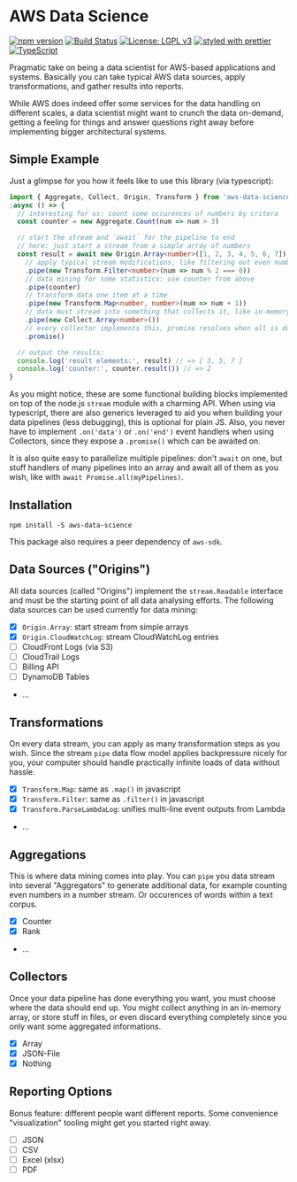 # AWS Data Science

[![npm version](https://badge.fury.io/js/aws-data-science.svg)](https://badge.fury.io/js/aws-data-science)
[![Build Status](https://travis-ci.org/Anonyfox/aws-data-science.svg?branch=master)](https://travis-ci.org/Anonyfox/aws-data-science)
[![License: LGPL v3](https://img.shields.io/badge/License-LGPL%20v3-blue.svg)](http://www.gnu.org/licenses/lgpl-3.0)
[![styled with prettier](https://img.shields.io/badge/styled_with-prettier-ff69b4.svg)](https://github.com/prettier/prettier)
[![TypeScript](https://badges.frapsoft.com/typescript/code/typescript.svg?v=101)](https://github.com/ellerbrock/typescript-badges/)

Pragmatic take on being a data scientist for AWS-based applications and systems.
Basically you can take typical AWS data sources, apply transformations, and
gather results into reports.

While AWS does indeed offer some services for the data handling on
different scales, a data scientist might want to crunch the data on-demand,
getting a feeling for things and answer questions right away before implementing
bigger architectural systems.

## Simple Example

Just a glimpse for you how it feels like to use this library (via typescript):

```typescript
import { Aggregate, Collect, Origin, Transform } from 'aws-data-science'
;async () => {
  // interesting for us: count some occurences of numbers by critera
  const counter = new Aggregate.Count(num => num > 3)

  // start the stream and `await` for the pipeline to end
  // here: just start a stream from a simple array of numbers
  const result = await new Origin.Array<number>([1, 2, 3, 4, 5, 6, 7])
    // apply typical stream modifications, like filtering out even numbers
    .pipe(new Transform.Filter<number>(num => num % 2 === 0))
    // data mining for some statistics: use counter from above
    .pipe(counter)
    // transform data one item at a time
    .pipe(new Transform.Map<number, number>(num => num + 1))
    // data must stream into something that collects it, like in-memory array
    .pipe(new Collect.Array<number>())
    // every collector implements this, promise resolves when all is done
    .promise()

  // output the results:
  console.log('result elements:', result) // => [ 3, 5, 7 ]
  console.log('counter:', counter.result()) // => 2
}
```

As you might notice, these are some functional building blocks implemented
on top of the node.js `stream` module with a charming API. When using via
typescript, there are also generics leveraged to aid you when building
your data pipelines (less debugging), this is optional for plain JS. Also,
you never have to implement `.on('data')` or `.on('end')` event handlers
when using Collectors, since they expose a `.promise()` which can be awaited
on.

It is also quite easy to parallelize multiple pipelines: don't `await` on
one, but stuff handlers of many pipelines into an array and await all of
them as you wish, like with `await Promise.all(myPipelines)`.

## Installation

`npm install -S aws-data-science`

This package also requires a peer dependency of `aws-sdk`.

## Data Sources ("Origins")

All data sources (called "Origins") implement the `stream.Readable` interface
and must be the starting point of all data analysing efforts. The following
data sources can be used currently for data mining:

* [x] `Origin.Array`: start stream from simple arrays
* [x] `Origin.CloudWatchLog`: stream CloudWatchLog entries
* [ ] CloudFront Logs (via S3)
* [ ] CloudTrail Logs
* [ ] Billing API
* [ ] DynamoDB Tables
* ...

## Transformations

On every data stream, you can apply as many transformation steps as you wish.
Since the stream `pipe` data flow model applies backpressure nicely for you,
your computer should handle practically infinite loads of data without hassle.

* [x] `Transform.Map`: same as `.map()` in javascript
* [x] `Transform.Filter`: same as `.filter()` in javascript
* [x] `Transform.ParseLambdaLog`: unifies multi-line event outputs from Lambda
* ...

## Aggregations

This is where data mining comes into play. You can `pipe` you data stream
into several "Aggregators" to generate additional data, for example counting
even numbers in a number stream. Or occurences of words within a text corpus.

* [x] Counter
* [x] Rank
* ...

## Collectors

Once your data pipeline has done everything you want, you must choose where the
data should end up. You might collect anything in an in-memory array, or store
stuff in files, or even discard everything completely since you only want some
aggregated informations.

* [x] Array
* [x] JSON-File
* [x] Nothing

## Reporting Options

Bonus feature: different people want different reports. Some convenience
"visualization" tooling might get you started right away.

* [ ] JSON
* [ ] CSV
* [ ] Excel (xlsx)
* [ ] PDF
